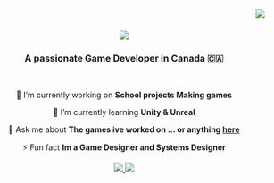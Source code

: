 <!--
**### Hi there 👋**
-->
<img align="right" src="https://visitor-badge.laobi.icu/badge?page_id=Electromos26.Electromos26" />

<h1 align="center">
    <img src="https://readme-typing-svg.herokuapp.com/?font=Righteous&size=35&center=true&vCenter=true&width=500&height=70&duration=4000&lines=Hi+There!+👋;+I'm+Musse+Hidru!;+Checkout+my+cool+projects" />
</h1>

<h3 align="center">A passionate Game Developer in Canada 🇨🇦</h3>

<br/>

<div align="center">
 
 🔭 I’m currently working on **School projects Making games**
 
 🌱 I’m currently learning **Unity & Unreal**

💬 Ask me about **The games ive worked on ... or anything [here](https://electromos26.itch.io/)**

⚡ Fun fact **Im a Game Designer and Systems Designer**

 </div>

<div align="center"> 
  <a href="mailto:musse.hidru@gmail.com">
    <img src="https://img.shields.io/badge/Gmail-333333?style=for-the-badge&logo=gmail&logoColor=red" />
  </a>
  <a href="https://www.linkedin.com/in/musse-hidru/" target="_blank">
    <img src="https://img.shields.io/badge/LinkedIn-0077B5?style=for-the-badge&logo=linkedin&logoColor=white" target="_blank" />
  </a>
    <!--
  <a href="https://salesp07.github.io" target="_blank">
     <img src="https://img.shields.io/badge/Portfolio-FF5722?style=for-the-badge&logo=todoist&logoColor=white" target="_blank" /> <!-- sqlite, safari, google-chrome are other good icon options -->
  </a>
</div>


 
<!--
**Electromos26/Electromos26** is a ✨ _special_ ✨ repository because its `README.md` (this file) appears on your GitHub profile.

Here are some ideas to get you started:

- 🔭 I’m currently working on ...
- 🌱 I’m currently learning ...
- 👯 I’m looking to collaborate on ...
- 🤔 I’m looking for help with ...
- 💬 Ask me about ...
- 📫 How to reach me: ...
- 😄 Pronouns: ...
- ⚡ Fun fact: ...
-->
